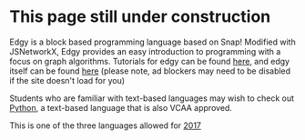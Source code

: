 # This page still under construction

Edgy is a block based programming language based on Snap! Modified with JSNetworkX, Edgy provides an easy introduction to programming with a focus on graph algorithms. Tutorials for edgy can be found [here](https://www.alexandriarepository.org/syllabus/programming-with-edgy/), and edgy itself can be found [here](https://snapapps.github.io/edgy/app/edgy.html) (please note, ad blockers may need to be disabled if the site doesn't load for you)

Students who are familiar with text-based languages may wish to check out [Python](/programming/python), a text-based language that is also VCAA approved.

This is one of the three languages allowed for [2017](http://www.vcaa.vic.edu.au/Pages/vce/studies/algorithmics/algorithmics-approved-lists.aspx)